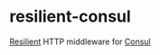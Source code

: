 # resilient-consul

[Resilient](https://github.com/resilient-http/resilient.js) HTTP middleware for [Consul](https://www.consul.io) 
